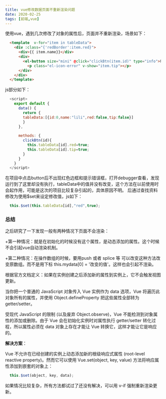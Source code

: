 ```yaml
---
title: vue修改数据页面不重新渲染问题
date: 2020-02-25
tags: [前端,vue]
---
```

使用vue，遇到几次修改了对象的属性后，页面并不重新渲染，场景如下：

<!-- more -->

```html
  <template  v-for="item in tableData">
    <div :class="{'redBorder':item.red}">
      <div>{{ item.name}}</div>
      <div>
        <el-button size="mini" @click="clickBtn(item.id)" type="info">编辑</el-button>
          <p class="el-icon-error" v-show="item.tip"></p>
      </div>
    </div>
  </template>
```

js部分如下：

```javascript
  <script>
    export default {
      data() {
        return {
        tableData:[{id:0,name:"lili",red:false,tip:false}]
        }
      },
  
      methods: {
        clickBtn(id){
          this.tableData[id].red=true;
          this.tableData[id].tip=true;
        }
      }
    }
  </script>
```

在项目中点击button后不出现红色边框和提示错误框，打开debugger查看，发现运行到了这里却没有执行，tableData中的值并没有改变，这个方法在以前使用时会起作用，可能是这次的项目比较复杂引起的，具体原因不明。
后通过查找资料修改为使用$set来设定修改值，js如下：

```javascript
  this.$set(this.tableData[id],"red",true);
```

### 总结

之后研究了一下发现一般有两种情况下页面不会渲染：

+第一种情况：就是在初始化的时候没有这个属性，是动态添加的属性。这个时候不会引起vue自动渲染机制。

+第二种情况：在操作数组的时候，要用push 或者 splice 等 可以改变这种方法改变原数组。而不是用下标 this.mydata[0] = '改变的值'。这样也会引起不渲染。

根据官方文档定义：如果在实例创建之后添加新的属性到实例上，它不会触发视图更新。

当你把一个普通的 JavaScript 对象传入 Vue 实例作为 data 选项，Vue 将遍历此对象所有的属性，并使用 Object.defineProperty 把这些属性全部转为 getter/setter。

受现代 JavaScript 的限制 (以及废弃 Object.observe)，Vue 不能检测到对象属性的添加或删除。由于 Vue 会在初始化实例时对属性执行 getter/setter 转化过程，所以属性必须在 data 对象上存在才能让 Vue 转换它，这样才能让它是响应的。

**解决方案**：

Vue 不允许在已经创建的实例上动态添加新的根级响应式属性 (root-level reactive property)。然而它可以使用 Vue.set(object, key, value) 方法将响应属性添加到嵌套的对象上：

```javascript
  this.$set(object, key, data);
```

如果情况比较复杂，所有方法都试过了还没有解决，可以用 v-if 强制重新渲染更新。
